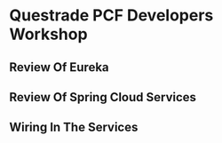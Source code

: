 # Questrade PCF Developers Workshop

## Review Of Eureka

## Review Of Spring Cloud Services

## Wiring In The Services
